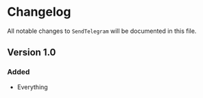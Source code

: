 # Changelog

All notable changes to `SendTelegram` will be documented in this file.

## Version 1.0

### Added
- Everything
